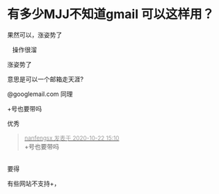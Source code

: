 # 有多少MJJ不知道gmail 可以这样用？


果然可以，涨姿势了<img id="aimg_vHBb0" onclick="zoom(this, this.src, 0, 0, 0)" class="zoom" src="https://cdn.jsdelivr.net/gh/hishis/forum-master/public/images/patch.gif" onmouseover="img_onmouseoverfunc(this)" onload="thumbImg(this)" border="0" alt="" />

<img src="static/image/smiley/default/lol.gif" smilieid="12" border="0" alt="" />&nbsp; &nbsp;操作很溜

<img src="static/image/smiley/default/lol.gif" smilieid="12" border="0" alt="" />涨姿势了

意思是可以一个邮箱走天涯?

@googlemail.com 同理<br />


+号也要带吗

优秀

<div class="quote"><blockquote><font size="2"><a href="https://www.hostloc.com/forum.php?mod=redirect&amp;goto=findpost&amp;pid=9336129&amp;ptid=757151" target="_blank"><font color="#999999">nanfengsx 发表于 2020-10-22 15:10</font></a></font><br />
+号也要带吗</blockquote></div><br />
要得

有些网站不支持+，
